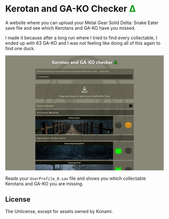 # Kerotan and GA-KO Checker <span style="color: #009600;">Δ</span>

A website where you can upload your Metal Gear Solid Delta: Snake Eater save file and see which Kerotans and GA-KO have you missed.

I made it because after a long run where I tried to find every collectable, I ended up with 63 GA-KO and I was not feeling like doing all of this again to find one duck.

![](screenshots/screenshot.png)

Reads your `UserProfile_0.sav` file and shows you which collectable Kerotans and GA-KO you are missing.

## License

The Unlicense, except for assets owned by Konami.
